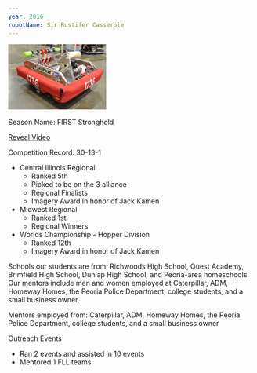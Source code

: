 ```yaml
---
year: 2016
robotName: Sir Rustifer Casserole
---
```


![2016 Robot](assets/img/general/2016_robot.jpg)

Season Name: FIRST Stronghold

[Reveal Video](https://www.youtube.com/watch?v=j2CU1xbhOz0)

Competition Record: 30-13-1

* Central Illinois Regional
  * Ranked 5th
  * Picked to be on the 3 alliance
  * Regional Finalists
  * Imagery Award in honor of Jack Kamen
* Midwest Regional
  * Ranked 1st
  * Regional Winners
* Worlds Championship - Hopper Division
  * Ranked 12th
  * Imagery Award in honor of Jack Kamen

Schools our students are from: Richwoods High School, Quest Academy, Brimfield High School, Dunlap High School, and Peoria-area homeschools.  Our mentors include men and women employed at Caterpillar, ADM, Homeway Homes, the Peoria Police Department, college students, and a small business owner.

Mentors employed from: Caterpillar, ADM, Homeway Homes, the Peoria Police Department, college students, and a small business owner

Outreach Events
* Ran 2 events and assisted in 10 events
* Mentored 1 FLL teams

